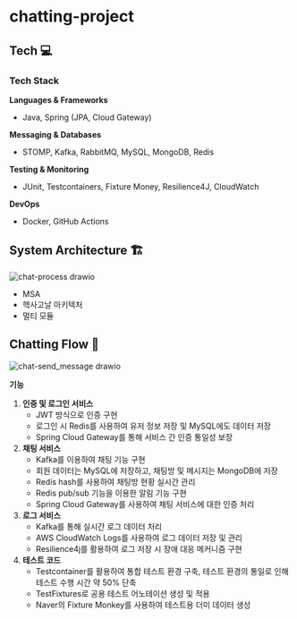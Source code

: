 # chatting-project

## Tech :computer:

### Tech Stack

**Languages & Frameworks**
- Java, Spring (JPA, Cloud Gateway)

**Messaging & Databases**
- STOMP, Kafka, RabbitMQ, MySQL, MongoDB, Redis

**Testing & Monitoring**
- JUnit, Testcontainers, Fixture Money, Resilience4J, CloudWatch

**DevOps**
- Docker, GitHub Actions


## System Architecture 🏗️

![chat-process drawio](https://github.com/GreenTea9227/chatting-project/assets/95036191/f6d0d909-19a6-409c-87b2-de7f516e08c9)

- MSA
- 헥사고날 아키텍처
- 멀티 모듈

## Chatting Flow 💬
![chat-send_message drawio](https://github.com/GreenTea9227/chatting-project/assets/95036191/5140c22d-fc4d-408d-9350-8b86e75f5e80)

**기능**

1. **인증 및 로그인 서비스**
    - JWT 방식으로 인증 구현
    - 로그인 시 Redis를 사용하여 유저 정보 저장 및 MySQL에도 데이터 저장
    - Spring Cloud Gateway를 통해 서비스 간 인증 통일성 보장
2. **채팅 서비스**
    - Kafka를 이용하여 채팅 기능 구현
    - 회원 데이터는 MySQL에 저장하고, 채팅방 및 메시지는 MongoDB에 저장
    - Redis hash를 사용하여 채팅방 현황 실시간 관리
    - Redis pub/sub 기능을 이용한 알림 기능 구현
    - Spring Cloud Gateway를 사용하여 채팅 서비스에 대한 인증 처리
3. **로그 서비스**
    - Kafka를 통해 실시간 로그 데이터 처리
    - AWS CloudWatch Logs를 사용하여 로그 데이터 저장 및 관리
    - Resilience4j를 활용하여 로그 저장 시 장애 대응 메커니즘 구현
4. **테스트 코드**
    - Testcontainer를 활용하여 통합 테스트 환경 구축, 테스트 환경의 통일로 인해 테스트 수행 시간 약 50% 단축
    - TestFixtures로 공용 테스트 어노테이션 생성 및 적용
    - Naver의 Fixture Monkey를 사용하여 테스트용 더미 데이터 생성
